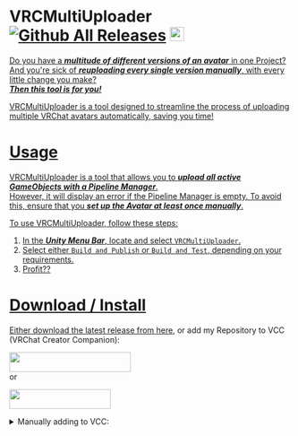 # VRCMultiUploader [![Github All Releases](https://img.shields.io/github/downloads/i5ucc/VRCMultiUploader/total.svg)](https://github.com/I5UCC/VRCMultiUploader/releases/latest) <a href='https://ko-fi.com/i5ucc' target='_blank'><img height='35' style='border:0px;height:25px;' src='https://az743702.vo.msecnd.net/cdn/kofi3.png?v=0' border='0' alt='Buy Me a Coffee at ko-fi.com' />

Do you have a ***multitude of different versions of an avatar*** in one Project?<br> 
And you're sick of ***reuploading every single version manually***, with every little change you make?<br>
***Then this tool is for you!***

VRCMultiUploader is a tool designed to streamline the process of uploading multiple VRChat avatars automatically, saving you time!

# Usage

VRCMultiUploader is a tool that allows you to ***upload all active GameObjects with a Pipeline Manager***. <br>
However, it will display an error if the Pipeline Manager is empty. To avoid this, ensure that you ***set up the Avatar at least once manually***.

To use VRCMultiUploader, follow these steps:
1. In the ***Unity Menu Bar***, locate and select `VRCMultiUploader`.
2. Select either `Build and Publish` or `Build and Test`, depending on your requirements.
3. Profit??

# Download / Install

Either download the latest release from [here](https://github.com/I5UCC/VRCMultiUploader/releases/latest), or add my Repository to VCC (VRChat Creator Companion): <br>

[<img src="https://github.com/I5UCC/VRCMultiUploader/assets/43730681/62c783f6-4f7a-480b-a474-3adc4a207259"  width="217" height="35">](https://i5ucc.github.io/vpm/VRCMultiUploader.html) <br>
or <br>

[<img src="https://user-images.githubusercontent.com/43730681/235304229-ce2b4689-4945-4282-967e-40bfbf8ebf54.png"  width="181" height="35">](https://i5ucc.github.io/vpm/main.html) <br>

<details>
  <summary>Manually adding to VCC:</summary>
  
  1. Open VCC
  2. Click "Settings" in the bottom left
  3. Click the "Packages" tab at the top
  4. Click "Add Repository" in the top right
  5. Paste `https://i5ucc.github.io/vpm/VRCMultiUploader.json` into the text field and click "Add"
  6. Click "I understand, Add Repository" in the popup after reading its contents
  7. Activate the checkbox next to the repository "VRCMultiUploader"
  
  PS: You can also add `https://i5ucc.github.io/vpm/main.json` to add all of my projects (and future ones) to VCC.
</details>


